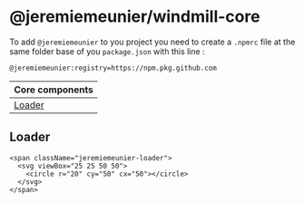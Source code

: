 # @jeremiemeunier/windmill-core

To add `@jeremiemeunier` to you project you need to create a `.npmrc` file at the same folder base of you `package.json` with this line :

```npmrc
@jeremiemeunier:registry=https://npm.pkg.github.com
```

| Core components   |
| ----------------- |
| [Loader](#loader) |

## Loader

```tsx
<span className="jeremiemeunier-loader">
  <svg viewBox="25 25 50 50">
    <circle r="20" cy="50" cx="50"></circle>
  </svg>
</span>
```
